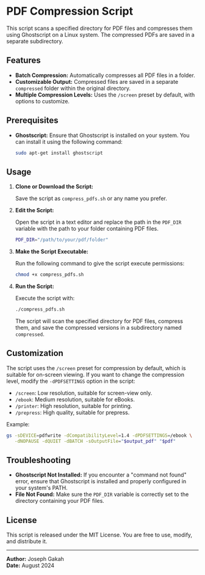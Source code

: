# PDF Compression Script

This script scans a specified directory for PDF files and compresses them using Ghostscript on a Linux system. The compressed PDFs are saved in a separate subdirectory.

## Features

- **Batch Compression:** Automatically compresses all PDF files in a folder.
- **Customizable Output:** Compressed files are saved in a separate `compressed` folder within the original directory.
- **Multiple Compression Levels:** Uses the `/screen` preset by default, with options to customize.

## Prerequisites

- **Ghostscript:** Ensure that Ghostscript is installed on your system. You can install it using the following command:

  ```bash
  sudo apt-get install ghostscript
  ```

## Usage

1. **Clone or Download the Script:**

   Save the script as `compress_pdfs.sh` or any name you prefer.

2. **Edit the Script:**

   Open the script in a text editor and replace the path in the `PDF_DIR` variable with the path to your folder containing PDF files.

   ```bash
   PDF_DIR="/path/to/your/pdf/folder"
   ```

3. **Make the Script Executable:**

   Run the following command to give the script execute permissions:

   ```bash
   chmod +x compress_pdfs.sh
   ```

4. **Run the Script:**

   Execute the script with:

   ```bash
   ./compress_pdfs.sh
   ```

   The script will scan the specified directory for PDF files, compress them, and save the compressed versions in a subdirectory named `compressed`.

## Customization

The script uses the `/screen` preset for compression by default, which is suitable for on-screen viewing. If you want to change the compression level, modify the `-dPDFSETTINGS` option in the script:

- `/screen`: Low resolution, suitable for screen-view only.
- `/ebook`: Medium resolution, suitable for eBooks.
- `/printer`: High resolution, suitable for printing.
- `/prepress`: High quality, suitable for prepress.

Example:

```bash
gs -sDEVICE=pdfwrite -dCompatibilityLevel=1.4 -dPDFSETTINGS=/ebook \
   -dNOPAUSE -dQUIET -dBATCH -sOutputFile="$output_pdf" "$pdf"
```

## Troubleshooting

- **Ghostscript Not Installed:** If you encounter a "command not found" error, ensure that Ghostscript is installed and properly configured in your system's PATH.
- **File Not Found:** Make sure the `PDF_DIR` variable is correctly set to the directory containing your PDF files.

## License

This script is released under the MIT License. You are free to use, modify, and distribute it.

---

**Author:** Joseph Gakah  
**Date:** August 2024
